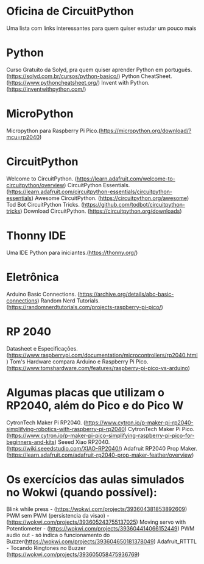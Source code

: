 # Oficina de CircuitPython
Uma lista com links interessantes para quem quiser estudar um pouco mais

# Python
Curso Gratuito da Solyd, pra quem quiser aprender Python em português.(https://solyd.com.br/cursos/python-basico/)
Python CheatSheet.(https://www.pythoncheatsheet.org/)
Invent with Python.(https://inventwithpython.com/)

# MicroPython
Micropython para Raspberry Pi Pico.(https://micropython.org/download/?mcu=rp2040) 

# CircuitPython
Welcome to CircuitPython. (https://learn.adafruit.com/welcome-to-circuitpython/overview)
CircuitPython Essentials. (https://learn.adafruit.com/circuitpython-essentials/circuitpython-essentials)
Awesome CircuitPython. (https://circuitpython.org/awesome)
Tod Bot CircuitPython Tricks. (https://github.com/todbot/circuitpython-tricks)
Download CircuitPython. (https://circuitpython.org/downloads)

# Thonny IDE
Uma IDE Python para iniciantes.(https://thonny.org/)

# Eletrônica
Arduino Basic Connections. (https://archive.org/details/abc-basic-connections)
Random Nerd Tutorials. (https://randomnerdtutorials.com/projects-raspberry-pi-pico/)

# RP 2040
Datasheet e Especificações. (https://www.raspberrypi.com/documentation/microcontrollers/rp2040.html)
Tom's Hardware compara Arduino e Raspberry Pi Pico. (https://www.tomshardware.com/features/raspberry-pi-pico-vs-arduino)

# Algumas placas que utilizam o RP2040, além do Pico e do Pico W
CytronTech Maker Pi RP2040. (https://www.cytron.io/p-maker-pi-rp2040-simplifying-robotics-with-raspberry-pi-rp2040)
CytronTech Maker Pi Pico. (https://www.cytron.io/p-maker-pi-pico-simplifying-raspberry-pi-pico-for-beginners-and-kits)
Seeed Xiao RP2040. (https://wiki.seeedstudio.com/XIAO-RP2040/)
Adafruit RP2040 Prop Maker. (https://learn.adafruit.com/adafruit-rp2040-prop-maker-feather/overview)

# Os exercícios das aulas simulados no Wokwi (quando possível):
Blink while press - (https://wokwi.com/projects/393604381853892609)
PWM sem PWM (persistencia da visao) - (https://wokwi.com/projects/393605243755137025)
Moving servo with Potentiometer - (https://wokwi.com/projects/393604414066152449)
PWM audio out - só indica o funcionamento do Buzzer(https://wokwi.com/projects/393604650181378049)
Adafruit_RTTTL - Tocando Ringtones no Buzzer (https://wokwi.com/projects/393605058475936769)







